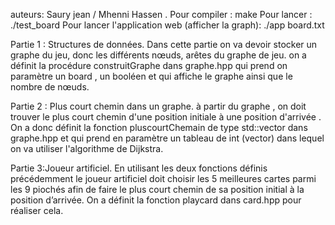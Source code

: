auteurs: Saury jean / Mhenni Hassen .
Pour compiler : make 
Pour lancer : ./test_board 
Pour lancer l'application web (afficher la graph): ./app board.txt 

Partie 1 : Structures de données.
Dans cette partie on va devoir stocker un graphe du jeu, donc les différents nœuds, arêtes du graphe de jeu. on a définit la procédure construitGraphe dans graphe.hpp qui prend on paramètre un board , un booléen et qui affiche le graphe ainsi que le nombre de nœuds.

Partie 2 : Plus court chemin dans un graphe.
à partir du graphe , on doit trouver le plus court chemin d'une position initiale à une position d'arrivée . On a donc définit la fonction pluscourtChemain de type std::vector<int> dans graphe.hpp et qui prend en paramètre un tableau de int (vector) dans lequel on va utiliser l'algorithme de Dijkstra. 

Partie 3:Joueur artificiel.
En utilisant les deux fonctions définis précédemment le joueur artificiel doit choisir les 5 meilleures cartes parmi les 9 piochés afin de faire le plus court chemin de sa position initial à la position d’arrivée. On a définit la fonction playcard dans card.hpp pour réaliser cela.


